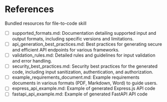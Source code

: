 # References

Bundled resources for file-to-code skill

- [ ] supported_formats.md: Documentation detailing supported input and output formats, including specific versions and limitations.
- [ ] api_generation_best_practices.md: Best practices for generating secure and efficient API endpoints for various frameworks.
- [ ] validation_rules.md: Detailed rules and guidelines for input validation and error handling.
- [ ] security_best_practices.md: Security best practices for the generated code, including input sanitization, authentication, and authorization.
- [ ] example_requirements_document.md: Example requirements documents in various formats (PDF, Markdown, Word) to guide users.
- [ ] express_api_example.md: Example of generated Express.js API code
- [ ] fastapi_api_example.md: Example of generated FastAPI API code
